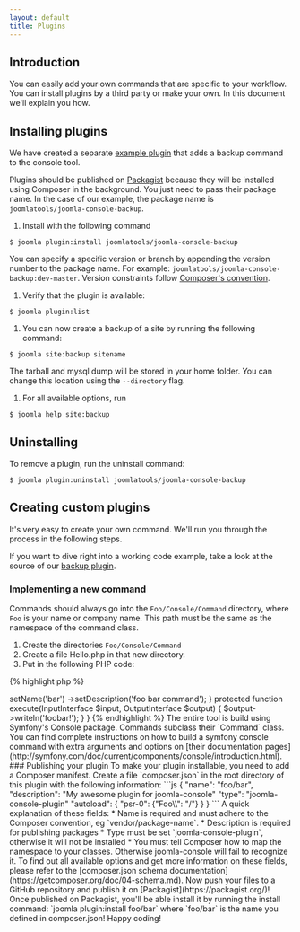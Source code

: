 ```yaml
---
layout: default
title: Plugins
---
```


<!-- toc -->

## Introduction

You can easily add your own commands that are specific to your workflow. You can install plugins by a third party or make your own. In this document we'll explain you how.

## Installing plugins

We have created a separate [example plugin](https://github.com/joomlatools/joomla-console-backup) that adds a backup command to the console tool.

Plugins should be published on [Packagist](https://packagist.org/) because they will be installed using Composer in the background. You just need to pass their package name. In the case of our example, the package name is `joomlatools/joomla-console-backup`.

1.  Install with the following command

 `$ joomla plugin:install joomlatools/joomla-console-backup`

 You can specify a specific version or branch by appending the version number to the package name. For example: `joomlatools/joomla-console-backup:dev-master`. Version constraints follow [Composer's convention](https://getcomposer.org/doc/01-basic-usage.md#package-versions).

1. Verify that the plugin is available:

 `$ joomla plugin:list`

1. You can now create a backup of a site by running the following command:

  `$ joomla site:backup sitename`

  The tarball and mysql dump will be stored in your home folder. You can change this location using the `--directory` flag.

1. For all available options, run

  `$ joomla help site:backup`

## Uninstalling

To remove a plugin, run the uninstall command:

`$ joomla plugin:uninstall joomlatools/joomla-console-backup`

## Creating custom plugins

It's very easy to create your own command. We'll run you through the process in the following steps.

If you want to dive right into a working code example, take a look at the source of our [backup plugin](https://github.com/joomlatools/joomla-console-backup).

### Implementing a new command

Commands should always go into the `Foo/Console/Command` directory, where `Foo` is your name or company name. This path must be the same as the namespace of the command class.

1. Create the directories `Foo/Console/Command`
1. Create a file Hello.php in that new directory.
1. Put in the following PHP code:

  {% highlight php %}
  <?php
  namespace Foo\Console\Command; // Namespace should be the same as the directory the file is in!

  use Symfony\Component\Console\Command\Command;
  use Symfony\Component\Console\Input\InputInterface;
  use Symfony\Component\Console\Output\OutputInterface;

  class Bar extends Command
  {
      protected function configure()
      {
          $this->setName('bar')
               ->setDescription('foo bar command');
      }
      protected function execute(InputInterface $input, OutputInterface $output)
      {
          $output->writeln('foobar!');
      }
  }
 {% endhighlight %}

The entire tool is build using Symfony's Console package. Commands subclass their `Command` class. You can find complete instructions on how to build a symfony console command with extra arguments and options on [their documentation pages](http://symfony.com/doc/current/components/console/introduction.html).

### Publishing your plugin

To make your plugin installable, you need to add a Composer manifest. Create a file `composer.json` in the root directory of this plugin with the following information:

```js
{
  "name": "foo/bar",
  "description": "My awesome plugin for joomla-console"
  "type": "joomla-console-plugin"
  "autoload": {
    "psr-0": {"Foo\\": "/"}
  }
}
```

A quick explanation of these fields:

* Name is required and must adhere to the Composer convention, eg `vendor/package-name`.
* Description is required for publishing packages
* Type must be set `joomla-console-plugin`, otherwise it will not be installed
* You must tell Composer how to map the namespace to your classes. Otherwise joomla-console will fail to recognize it.

To find out all available options and get more information on these fields, please refer to the [composer.json schema documentation](https://getcomposer.org/doc/04-schema.md).

Now push your files to a GitHub repository and publish it on [Packagist](https://packagist.org/)!

Once published on Packagist, you'll be able install it by running the install command: `joomla plugin:install foo/bar` where `foo/bar` is the name you defined in composer.json!

Happy coding!

